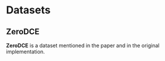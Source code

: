 # Datasets

## ZeroDCE

**ZeroDCE** is a dataset mentioned in the paper and in the original implementation.
